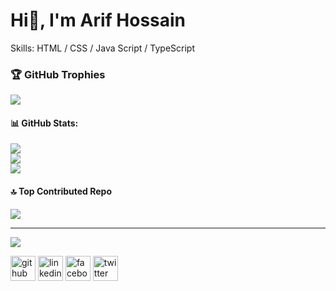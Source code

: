 # Hi👋, I'm Arif Hossain

Skills: HTML / CSS / Java Script / TypeScript

### 🏆 GitHub Trophies
![](https://github-profile-trophy.vercel.app/?username=arif-sk-dev&theme=transparent&no-frame=true&no-bg=true&margin-w=4)

#### 📊 GitHub Stats:
![](https://github-readme-stats.vercel.app/api?username=arif-sk-dev&theme=dark&hide_border=false&include_all_commits=false&count_private=false)<br/>
![](https://nirzak-streak-stats.vercel.app/?user=arif-sk-dev&theme=dark&hide_border=false)<br/>
![](https://github-readme-stats.vercel.app/api/top-langs/?username=arif-sk-dev&theme=dark&hide_border=false&include_all_commits=false&count_private=false&layout=compact)

#### 🔝 Top Contributed Repo
![](https://github-contributor-stats.vercel.app/api?username=arif-sk-dev&limit=5&theme=monokai&combine_all_yearly_contributions=true)

---
[![](https://visitcount.itsvg.in/api?id=arif-sk-dev&icon=0&color=0)](https://visitcount.itsvg.in)

<!-- Proudly created with GPRM ( https://gprm.itsvg.in ) -->


[<img src='https://cdn.jsdelivr.net/npm/simple-icons@3.0.1/icons/github.svg' alt='github' height='40'>](https://github.com/arif-sk-dev)  [<img src='https://cdn.jsdelivr.net/npm/simple-icons@3.0.1/icons/linkedin.svg' alt='linkedin' height='40'>](https://www.linkedin.com/in/https://www.linkedin.com/in/arif-713//)  [<img src='https://cdn.jsdelivr.net/npm/simple-icons@3.0.1/icons/facebook.svg' alt='facebook' height='40'>](https://www.facebook.com/https://www.facebook.com/arif713)  [<img src='https://cdn.jsdelivr.net/npm/simple-icons@3.0.1/icons/twitter.svg' alt='twitter' height='40'>](https://twitter.com/https://x.com/sk_arif_1)  

<!--  [![Top Langs](https://github-readme-stats.vercel.app/api/top-langs/?username=arif-sk-dev)](https://github.com/anuraghazra/github-readme-stats) -->

<!--  ![GitHub stats](https://github-readme-stats.vercel.app/api?username=arif-sk-dev&show_icons=true)  -->
